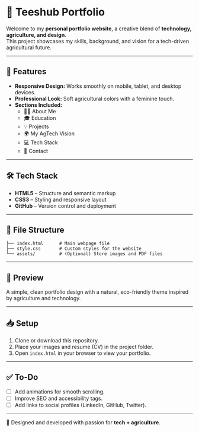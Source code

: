 # 🌾 Teeshub Portfolio

Welcome to my **personal portfolio website**, a creative blend of **technology, agriculture, and design**.  
This project showcases my skills, background, and vision for a tech-driven agricultural future.

---

## 🚀 Features

- **Responsive Design:** Works smoothly on mobile, tablet, and desktop devices.
- **Professional Look:** Soft agricultural colors with a feminine touch.
- **Sections Included:**
  - 👩‍💻 About Me
  - 🎓 Education
  - 💡 Projects
  - 🌍 My AgTech Vision
  - 💻 Tech Stack
  - 📩 Contact

---

## 🛠️ Tech Stack

- **HTML5** – Structure and semantic markup  
- **CSS3** – Styling and responsive layout  
- **GitHub** – Version control and deployment

---

## 📂 File Structure

```
├── index.html      # Main webpage file
├── style.css       # Custom styles for the website
└── assets/         # (Optional) Store images and PDF files
```

---

## 📸 Preview

A simple, clean portfolio design with a natural, eco-friendly theme inspired by agriculture and technology.

---

## 📥 Setup

1. Clone or download this repository.
2. Place your images and resume (CV) in the project folder.
3. Open `index.html` in your browser to view your portfolio.

---

## ✅ To-Do

- [ ] Add animations for smooth scrolling.
- [ ] Improve SEO and accessibility tags.
- [ ] Add links to social profiles (LinkedIn, GitHub, Twitter).

---

💚 Designed and developed with passion for **tech + agriculture**.
